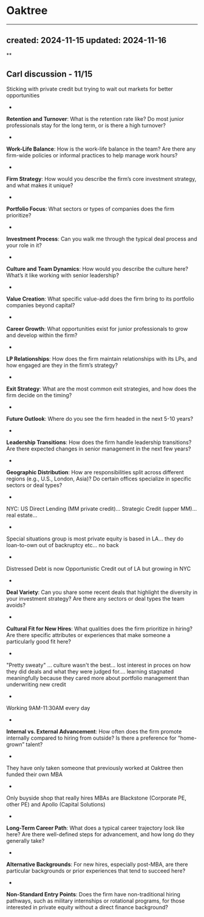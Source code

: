 # Oaktree

---
created: 2024-11-15
updated: 2024-11-16
---

**

Carl discussion - 11/15
- 
Sticking with private credit but trying to wait out markets for better opportunities

- 
**Retention and Turnover**: What is the retention rate like? Do most junior professionals stay for the long term, or is there a high turnover?

- 
**Work-Life Balance**: How is the work-life balance in the team? Are there any firm-wide policies or informal practices to help manage work hours?

- 
**Firm Strategy**: How would you describe the firm’s core investment strategy, and what makes it unique?

- 
**Portfolio Focus**: What sectors or types of companies does the firm prioritize?

- 
**Investment Process**: Can you walk me through the typical deal process and your role in it?

- 
**Culture and Team Dynamics**: How would you describe the culture here? What’s it like working with senior leadership?

- 
**Value Creation**: What specific value-add does the firm bring to its portfolio companies beyond capital?

- 
**Career Growth**: What opportunities exist for junior professionals to grow and develop within the firm?

- 
**LP Relationships**: How does the firm maintain relationships with its LPs, and how engaged are they in the firm’s strategy?

- 
**Exit Strategy**: What are the most common exit strategies, and how does the firm decide on the timing?

- 
**Future Outlook**: Where do you see the firm headed in the next 5-10 years?

- 
**Leadership Transitions**: How does the firm handle leadership transitions? Are there expected changes in senior management in the next few years?

- 
**Geographic Distribution**: How are responsibilities split across different regions (e.g., U.S., London, Asia)? Do certain offices specialize in specific sectors or deal types?

- 
NYC: US Direct Lending (MM private credit)... Strategic Credit (upper MM)... real estate... 

- 
Special situations group is most private equity is based in LA... they do loan-to-own out of backruptcy etc... no back

- 
Distressed Debt is now Opportunistic Credit out of LA but growing in NYC

- 
**Deal Variety**: Can you share some recent deals that highlight the diversity in your investment strategy? Are there any sectors or deal types the team avoids?

- 
**Cultural Fit for New Hires**: What qualities does the firm prioritize in hiring? Are there specific attributes or experiences that make someone a particularly good fit here?

- 
"Pretty sweaty" ... culture wasn't the best... lost interest in proces on how they did deals and what they were judged for.... learning stagnated meaningfully because they cared more about portfolio management than underwriting new credit

- 
Working 9AM-11:30AM every day

- 
**Internal vs. External Advancement**: How often does the firm promote internally compared to hiring from outside? Is there a preference for “home-grown” talent?

- 
They have only taken someone that previously worked at Oaktree then funded their own MBA 

- 
Only buyside shop that really hires MBAs are Blackstone (Corporate PE, other PE) and Apollo (Capital Solutions)

- 
**Long-Term Career Path**: What does a typical career trajectory look like here? Are there well-defined steps for advancement, and how long do they generally take?

- 
**Alternative Backgrounds**: For new hires, especially post-MBA, are there particular backgrounds or prior experiences that tend to succeed here?

- 
**Non-Standard Entry Points**: Does the firm have non-traditional hiring pathways, such as military internships or rotational programs, for those interested in private equity without a direct finance background?